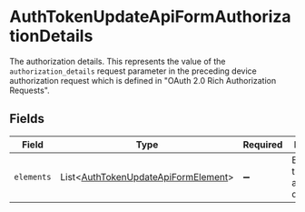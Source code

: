 # AuthTokenUpdateApiFormAuthorizationDetails

The authorization details. This represents the value of the `authorization_details`
request parameter in the preceding device authorization request which is defined in
"OAuth 2.0 Rich Authorization Requests".



## Fields

| Field                                                                                            | Type                                                                                             | Required                                                                                         | Description                                                                                      |
| ------------------------------------------------------------------------------------------------ | ------------------------------------------------------------------------------------------------ | ------------------------------------------------------------------------------------------------ | ------------------------------------------------------------------------------------------------ |
| `elements`                                                                                       | List\<[AuthTokenUpdateApiFormElement](../../models/operations/AuthTokenUpdateApiFormElement.md)> | :heavy_minus_sign:                                                                               | Elements of this authorization details.<br/>                                                     |